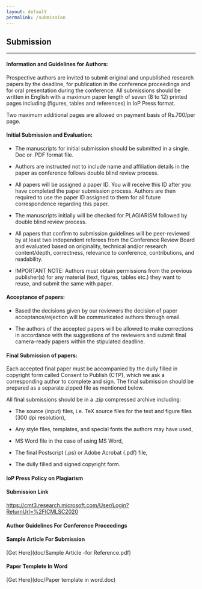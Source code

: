 ```yaml
---
layout: default
permalink: /submission
---
```

## Submission
---

#### Information and Guidelines for Authors:

Prospective authors are invited to submit original and unpublished research papers by the deadline, for publication in the conference proceedings and for oral presentation during the conference. All submissions should be written in English with a maximum paper length of seven (8 to 12) printed pages including (figures, tables and references) in IoP Press format.

Two maximum additional pages are allowed on payment basis of Rs.700/per page.

#### Initial Submission and Evaluation:

- The manuscripts for initial submission should be submitted in a single. Doc or .PDF format file.

- Authors are instructed not to include name and affiliation details in the paper as conference follows double blind review process.

- All papers will be assigned a paper ID. You will receive this ID after you have completed the paper submission process. Authors are then required to use the paper ID assigned to them for all future correspondence regarding this paper.

- The manuscripts initially will be checked for PLAGIARISM followed by double blind review process.

- All papers that confirm to submission guidelines will be peer-reviewed by at least two independent referees from the Conference Review Board and evaluated based on originality, technical and/or research content/depth, correctness, relevance to conference, contributions, and readability.

- IMPORTANT NOTE: Authors must obtain permissions from the previous publisher(s) for any material (text, figures, tables etc.) they want to reuse, and submit the same with paper.

#### Acceptance of papers:

- Based the decisions given by our reviewers the decision of paper acceptance/rejection will be communicated authors through email.  

- The authors of the accepted papers will be allowed to make corrections in accordance with the suggestions of the reviewers and submit final camera-ready papers within the stipulated deadline.

#### Final Submission of papers:

Each accepted  final paper must be accompanied by the dully filled in copyright form called Consent to Publish (CTP), which we ask a corresponding author to complete and sign. The final submission should be prepared as a separate zipped file as mentioned below.
 
All final submissions should be in a .zip compressed archive including:

- The source (input) files, i.e. TeX source files for the text and figure files (300 dpi resolution),

- Any style files, templates, and special fonts the authors may have used,

- MS Word file in the case of using MS Word,

- The final Postscript (.ps) or Adobe Acrobat (.pdf) file,

- The dully filled and signed copyright form.
 
#### IoP Press Policy on Plagiarism


#### Submission Link

<https://cmt3.research.microsoft.com/User/Login?ReturnUrl=%2FICMLSC2020>

#### Author Guidelines For Conference Proceedings



#### Sample Article For Submission

[Get Here](doc/Sample Article -for Reference.pdf)

#### Paper Templete In Word

[Get Here](doc/Paper template in word.doc)
